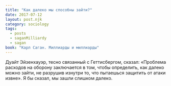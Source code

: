 ```yaml
---
title: "Как далеко мы способны зайти?"
date: 2017-07-12
layout: post.njk
category: sociology
tags:
  - posts
  - saganMilliardy
  - sagan
book: "Карл Саган. Миллиарды и миллиарды"
---
```


Дуайт Эйзенхауэр, тесно связанный с Геттисбергом, сказал: «Проблема расходов на оборону заключается в том, чтобы определить, как далеко можно зайти, не разрушив изнутри то, что пытаешься защитить от атаки извне». Я бы сказал, мы зашли слишком далеко.
